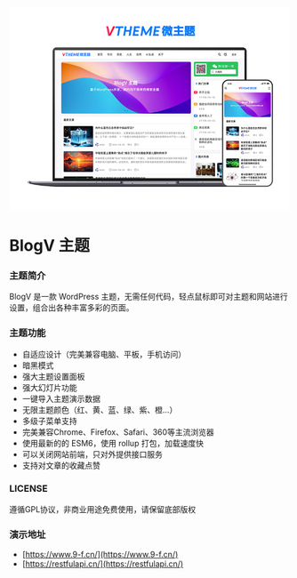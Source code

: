![BlogV](screenshot.png)

BlogV 主题
======

### 主题简介
BlogV 是一款 WordPress 主题，无需任何代码，轻点鼠标即可对主题和网站进行设置，组合出各种丰富多彩的页面。


### 主题功能
- 自适应设计（完美兼容电脑、平板，手机访问）
- 暗黑模式
- 强大主题设置面板
- 强大幻灯片功能
- 一键导入主题演示数据
- 无限主题颜色（红、黄、蓝、绿、紫、橙…）
- 多级子菜单支持
- 完美兼容Chrome、Firefox、Safari、360等主流浏览器
- 使用最新的的 ESM6，使用 rollup 打包，加载速度快
- 可以关闭网站前端，只对外提供接口服务
- 支持对文章的收藏点赞

### LICENSE
遵循GPL协议，非商业用途免费使用，请保留底部版权

### 演示地址
- [https://www.9-f.cn/](https://www.9-f.cn/)
- [https://restfulapi.cn/](https://restfulapi.cn/)

